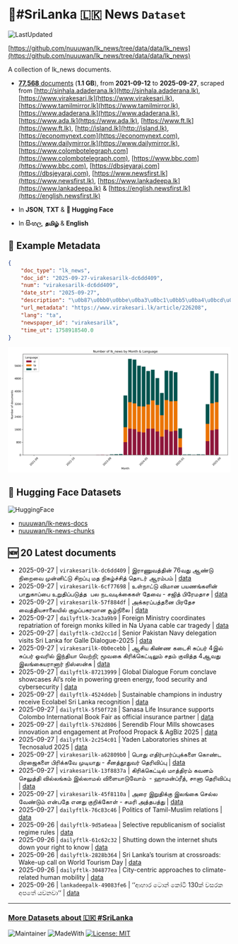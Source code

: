 # 📄#SriLanka 🇱🇰 News `Dataset`

![LastUpdated](https://img.shields.io/badge/last_updated-2025--09--27_03:01:39-green)

[https://github.com/nuuuwan/lk_news/tree/data/data/lk_news](https://github.com/nuuuwan/lk_news/tree/data/data/lk_news)

A collection of lk_news documents.

- [**77,568** documents](https://github.com/nuuuwan/lk_news/tree/data/data/lk_news) (**1.1 GB**), from **2021-09-12** to **2025-09-27**, scraped from [http://sinhala.adaderana.lk](http://sinhala.adaderana.lk), [https://www.virakesari.lk](https://www.virakesari.lk), [https://www.tamilmirror.lk](https://www.tamilmirror.lk), [https://www.adaderana.lk](https://www.adaderana.lk), [https://www.ada.lk](https://www.ada.lk), [https://www.ft.lk](https://www.ft.lk), [http://island.lk](http://island.lk), [https://economynext.com](https://economynext.com), [https://www.dailymirror.lk](https://www.dailymirror.lk), [https://www.colombotelegraph.com](https://www.colombotelegraph.com), [https://www.bbc.com](https://www.bbc.com), [https://dbsjeyaraj.com](https://dbsjeyaraj.com), [https://www.newsfirst.lk](https://www.newsfirst.lk), [https://www.lankadeepa.lk](https://www.lankadeepa.lk) & [https://english.newsfirst.lk](https://english.newsfirst.lk)

- In **JSON**, **TXT** & **🤗 Hugging Face**

- In **සිංහල**, **தமிழ்** & **English**

## 📝 Example Metadata

```json
{
    "doc_type": "lk_news",
    "doc_id": "2025-09-27-virakesarilk-dc6dd409",
    "num": "virakesarilk-dc6dd409",
    "date_str": "2025-09-27",
    "description": "\u0b87\u0bb0\u0bbe\u0ba3\u0bc1\u0bb5\u0ba4\u0bcd\u0ba4\u0bbf\u0ba9\u0bcd 76\u0bb5\u0ba4\u0bc1 \u0b86\u0ba3\u0bcd\u0b9f\u0bc1 \u0ba8\u0bbf\u0bb1\u0bc8\u0bb5\u0bc8 \u0bae\u0bc1\u0ba9\u0bcd\u0ba9\u0bbf\u0b9f\u0bcd\u0b9f\u0bc1 \u0b9a\u0bbf\u0bb1\u0baa\u0bcd\u0baa\u0bc1 \u0bae\u0ba4 \u0ba8\u0bbf\u0b95\u0bb4\u0bcd\u0b9a\u0bcd\u0b9a\u0bbf\u0ba4\u0bcd \u0ba4\u0bca\u0b9f\u0bb0\u0bcd \u0b86\u0bb0\u0bae\u0bcd\u0baa\u0bae\u0bcd",
    "url_metadata": "https://www.virakesari.lk/article/226208",
    "lang": "ta",
    "newspaper_id": "virakesarilk",
    "time_ut": 1758918540.0
}
```

![Chart](https://raw.githubusercontent.com/nuuuwan/lk_news/refs/heads/data/data/lk_news/docs_by_month_and_lang.png)

## 🤗 Hugging Face Datasets

![HuggingFace](https://img.shields.io/badge/-HuggingFace-FDEE21?style=for-the-badge&logo=HuggingFace)

- [nuuuwan/lk-news-docs](https://huggingface.co/datasets/nuuuwan/lk-news-docs)
- [nuuuwan/lk-news-chunks](https://huggingface.co/datasets/nuuuwan/lk-news-chunks)

## 🆕 20 Latest documents

- 2025-09-27 | `virakesarilk-dc6dd409` | இராணுவத்தின் 76வது ஆண்டு நிறைவை முன்னிட்டு சிறப்பு மத நிகழ்ச்சித் தொடர் ஆரம்பம் | [data](https://github.com/nuuuwan/lk_news/tree/data/data/lk_news/2020s/2025/2025-09-27-virakesarilk-dc6dd409)
- 2025-09-27 | `virakesarilk-6cf77698` | உள்நாட்டு விமான பயணங்களின் பாதுகாப்பை உறுதிப்படுத்த  பல நடவடிக்கைகள் தேவை - சஜித் பிரேமதாச | [data](https://github.com/nuuuwan/lk_news/tree/data/data/lk_news/2020s/2025/2025-09-27-virakesarilk-6cf77698)
- 2025-09-27 | `virakesarilk-57f884df` | அக்கரப்பத்தனை பிரதேச வைத்தியசாலையில் குழப்பகரமான சூழ்நிலை | [data](https://github.com/nuuuwan/lk_news/tree/data/data/lk_news/2020s/2025/2025-09-27-virakesarilk-57f884df)
- 2025-09-27 | `dailyftlk-3ca3a9b9` | Foreign Ministry coordinates repatriation of foreign monks killed in Na Uyana cable car tragedy | [data](https://github.com/nuuuwan/lk_news/tree/data/data/lk_news/2020s/2025/2025-09-27-dailyftlk-3ca3a9b9)
- 2025-09-27 | `dailyftlk-c3d2cc1d` | Senior Pakistan Navy delegation visits Sri Lanka for Galle Dialogue-2025 | [data](https://github.com/nuuuwan/lk_news/tree/data/data/lk_news/2020s/2025/2025-09-27-dailyftlk-c3d2cc1d)
- 2025-09-27 | `virakesarilk-0b0ecebb` | ஆசிய கிண்ண கடைசி சுப்பர் 4இல் சுப்பர் ஓவரில் இந்தியா வெற்றி; மூவகை கிரிக்கெட்டிலும் சதம் குவித்த 4ஆவது இலங்கையரானார் நிஸ்ஸன்க | [data](https://github.com/nuuuwan/lk_news/tree/data/data/lk_news/2020s/2025/2025-09-27-virakesarilk-0b0ecebb)
- 2025-09-27 | `dailyftlk-87213999` | Global Dialogue Forum conclave showcases AI’s role in powering green energy, food security and cybersecurity | [data](https://github.com/nuuuwan/lk_news/tree/data/data/lk_news/2020s/2025/2025-09-27-dailyftlk-87213999)
- 2025-09-27 | `dailyftlk-4524ddeb` | Sustainable champions in industry receive Ecolabel Sri Lanka recognition | [data](https://github.com/nuuuwan/lk_news/tree/data/data/lk_news/2020s/2025/2025-09-27-dailyftlk-4524ddeb)
- 2025-09-27 | `dailyftlk-5f50f728` | Sanasa Life Insurance supports Colombo International Book Fair as official insurance partner | [data](https://github.com/nuuuwan/lk_news/tree/data/data/lk_news/2020s/2025/2025-09-27-dailyftlk-5f50f728)
- 2025-09-27 | `dailyftlk-5762d806` | Serendib Flour Mills showcases innovation and engagement at Profood Propack & AgBiz 2025 | [data](https://github.com/nuuuwan/lk_news/tree/data/data/lk_news/2020s/2025/2025-09-27-dailyftlk-5762d806)
- 2025-09-27 | `dailyftlk-2c254c01` | Yaden Laboratories shines at Tecnosalud 2025 | [data](https://github.com/nuuuwan/lk_news/tree/data/data/lk_news/2020s/2025/2025-09-27-dailyftlk-2c254c01)
- 2025-09-27 | `virakesarilk-a62809b0` | பொது எதிர்பார்ப்புக்களை கொண்ட பிரஜைகளை பிரிக்கவே முடியாது - சீனத்தூதுவர் தெரிவிப்பு | [data](https://github.com/nuuuwan/lk_news/tree/data/data/lk_news/2020s/2025/2025-09-27-virakesarilk-a62809b0)
- 2025-09-27 | `virakesarilk-13f8837a` | கிரிக்கெட்டில் மாத்திரம் கவனம் செலுத்தி வில்லங்கம் இல்லாமல் விளையாடுவோம்  - ஹாமன்ப்ரீத், சானா தெரிவிப்பு | [data](https://github.com/nuuuwan/lk_news/tree/data/data/lk_news/2020s/2025/2025-09-27-virakesarilk-13f8837a)
- 2025-09-27 | `virakesarilk-45f8110a` | அரை இறுதிக்கு இலங்கை செல்ல வேண்டும் என்பதே எனது குறிக்கோள் - சமரி அத்தபத்து | [data](https://github.com/nuuuwan/lk_news/tree/data/data/lk_news/2020s/2025/2025-09-27-virakesarilk-45f8110a)
- 2025-09-27 | `dailyftlk-76c83c46` | Politics of Tamil-Muslim relations | [data](https://github.com/nuuuwan/lk_news/tree/data/data/lk_news/2020s/2025/2025-09-27-dailyftlk-76c83c46)
- 2025-09-26 | `dailyftlk-9d5a6eaa` | Selective republicanism of socialist regime rules | [data](https://github.com/nuuuwan/lk_news/tree/data/data/lk_news/2020s/2025/2025-09-26-dailyftlk-9d5a6eaa)
- 2025-09-26 | `dailyftlk-61c62c32` | Shutting down the internet shuts down your right to know | [data](https://github.com/nuuuwan/lk_news/tree/data/data/lk_news/2020s/2025/2025-09-26-dailyftlk-61c62c32)
- 2025-09-26 | `dailyftlk-2828b364` | Sri Lanka’s tourism at crossroads: Wake-up call on World Tourism Day | [data](https://github.com/nuuuwan/lk_news/tree/data/data/lk_news/2020s/2025/2025-09-26-dailyftlk-2828b364)
- 2025-09-26 | `dailyftlk-304877ea` | City-centric approaches to climate-related human mobility | [data](https://github.com/nuuuwan/lk_news/tree/data/data/lk_news/2020s/2025/2025-09-26-dailyftlk-304877ea)
- 2025-09-26 | `lankadeepalk-49083fe6` | ‘‘ආහාර ටොන් කෝටි 130ක් වසරක අපතේ යවනවා‘‘ | [data](https://github.com/nuuuwan/lk_news/tree/data/data/lk_news/2020s/2025/2025-09-26-lankadeepalk-49083fe6)

---

### [More Datasets about 🇱🇰 #SriLanka](https://github.com/nuuuwan/lk_datasets)

![Maintainer](https://img.shields.io/badge/maintainer-nuuuwan-red)
![MadeWith](https://img.shields.io/badge/made_with-python-blue)
[![License: MIT](https://img.shields.io/badge/License-MIT-yellow.svg)](https://opensource.org/licenses/MIT)
